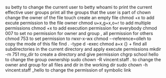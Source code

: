 su betty to change the current user to betty
whoami to print the current effective user
groups print all the groups that the user is part of
chown change the owner of the file
touch create an empty file
chmod +x to add excute permission to the file owner
chmod u+x,g+x,o+r to add multiple permissions
chmod +x to add execution permission for everybody
chmod 007 to set no permission for owner and group , all permission for others
chmod 753 to set permission to rwxr-x-wx
chmod --reference=olleh to copy the mode of this file
find . -type d -exec chmod a+x {} + find all subdirectories in the current directory and apply execute permissions
mkdir -m 751 my_dir to create a directory and give permission
chgrp school hello to change the group ownership
sudo chown -R vincent:staff . to change the owner and group for all files and dir in the working dir
sudo chown -h vincent:staff _hello to change the permission of symbolic link
